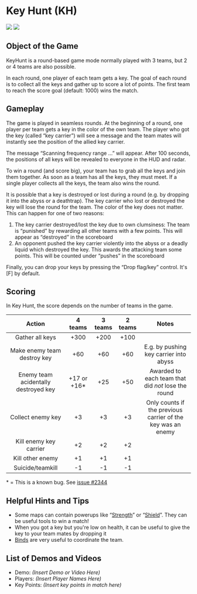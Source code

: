 Key Hunt (KH)
=============

![](http://pics.nexuizninjaz.com/images/6498jb823699s0xkz726.jpg)
![](http://pics.nexuizninjaz.com/images/wwkcbz3r5gtyuhwi.jpg)

Object of the Game
------------------

KeyHunt is a round-based game mode normally played with 3 teams, but 2 or 4 teams are also possible.

In each round, one player of each team gets a key. The goal of each round is to collect all the keys and gather up to score a lot of points. The first team to reach the score goal (default: 1000) wins the match.

Gameplay
--------
The game is played in seamless rounds. At the beginning of a round, one player per team gets a key in the color of the own team. The player who got the key (called “key carrier”) will see a message and the team mates will instantly see the position of the allied key carrier.

The message “Scanning frequency range ...” will appear. After 100 seconds, the positions of all keys will be revealed to everyone in the HUD and radar.

To win a round (and score big), your team has to grab all the keys and join them together. As soon as a team has all the keys, they must meet. If a single player collects all the keys, the team also wins the round.

It is possible that a key is destroyed or lost during a round (e.g. by dropping it into the abyss or a deathtrap). The key carrier who lost or destroyed the key will lose the round for the team. The color of the key does not matter. This can happen for one of two reasons:

1. The key carrier destroyed/lost the key due to own clumsiness: The team is “punished” by rewarding all other teams with a few points. This will appear as “destroyed” in the scoreboard
2. An opponent pushed the key carrier violently into the abyss or a deadly liquid which destroyed the key. This awards the attacking team some points. This will be counted under “pushes” in the scoreboard

Finally, you can drop your keys by pressing the “Drop flag/key” control. It's [F] by default.

Scoring
-------

In Key Hunt, the score depends on the number of teams in the game.

| Action                                | 4 teams       | 3 teams | 2 teams | Notes                                              |
|:-------------------------------------:|:-------------:|:-------:|:-------:|:--------------------------------------------------:|
| Gather all keys                       | +300          | +200    | +100    |                                                    |
| Make enemy team destroy key           | +60           | +60     | +60     | E.g. by pushing key carrier into abyss             |
| Enemy team acidentally destroyed key  | +17 or +16*   | +25     | +50     | Awarded to each team that did *not* lose the round |
| Collect enemy key                     | +3            | +3      | +3      | Only counts if the previous carrier of the key was an enemy |
| Kill enemy key carrier                | +2            | +2      | +2      |                                                    |
| Kill other enemy                      | +1            | +1      | +1      |                                                    |
| Suicide/teamkill                      | -1            | -1      | -1      |                                                    |

\* = This is a known bug. See [issue #2344](https://gitlab.com/xonotic/xonotic-data.pk3dir/issues/2344)

Helpful Hints and Tips
----------------------

- Some maps can contain powerups like “[Strength](Powerups#strength)” or “[Shield](Powerups#shield)”. They can be useful tools to win a match!
- When you got a key but you're low on health, it can be useful to give the key to your team mates by dropping it
- [Binds](Binds) are very useful to coordinate the team.

List of Demos and Videos
------------------------

-   Demo: _(Insert Demo or Video Here)_
-   Players: _(Insert Player Names Here)_
-   Key Points: _(Insert key points in match here)_


